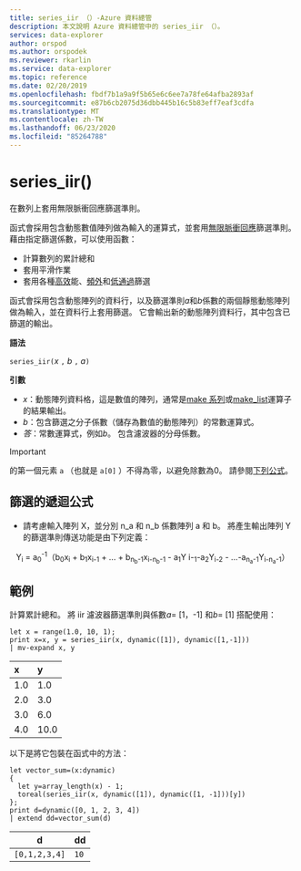 ```yaml
---
title: series_iir （）-Azure 資料總管
description: 本文說明 Azure 資料總管中的 series_iir （）。
services: data-explorer
author: orspod
ms.author: orspodek
ms.reviewer: rkarlin
ms.service: data-explorer
ms.topic: reference
ms.date: 02/20/2019
ms.openlocfilehash: fbdf7b1a9a9f5b65e6c6ee7a78fe64afba2893af
ms.sourcegitcommit: e87b6cb2075d36dbb445b16c5b83eff7eaf3cdfa
ms.translationtype: MT
ms.contentlocale: zh-TW
ms.lasthandoff: 06/23/2020
ms.locfileid: "85264788"
---
```

# <a name="series_iir"></a>series_iir()

在數列上套用無限脈衝回應篩選準則。  

函式會採用包含動態數值陣列做為輸入的運算式，並套用[無限脈衝回應](https://en.wikipedia.org/wiki/Infinite_impulse_response)篩選準則。 藉由指定篩選係數，可以使用函數：
* 計算數列的累計總和
* 套用平滑作業
* 套用各種[高效](https://en.wikipedia.org/wiki/High-pass_filter)能、[頻外](https://en.wikipedia.org/wiki/Band-pass_filter)和[低通過](https://en.wikipedia.org/wiki/Low-pass_filter)篩選

函式會採用包含動態陣列的資料行，以及篩選準則*a*和*b*係數的兩個靜態動態陣列做為輸入，並在資料行上套用篩選。 它會輸出新的動態陣列資料行，其中包含已篩選的輸出。  

**語法**

`series_iir(`*x* `,` *b* `,` *a*`)`

**引數**

* *x*：動態陣列資料格，這是數值的陣列，通常是[make 系列](make-seriesoperator.md)或[make_list](makelist-aggfunction.md)運算子的結果輸出。
* *b*：包含篩選之分子係數（儲存為數值的動態陣列）的常數運算式。
* *答*：常數運算式，例如*b*。 包含濾波器的分母係數。

> [!IMPORTANT]
> 的第一個元素 `a` （也就是 `a[0]` ）不得為零，以避免除數為0。 請參閱[下列公式](#the-filters-recursive-formula)。

## <a name="the-filters-recursive-formula"></a>篩選的遞迴公式

* 請考慮輸入陣列 X，並分別 n_a 和 n_b 係數陣列 a 和 b。 將產生輸出陣列 Y 的篩選準則傳送功能是由下列定義：

<div align="center">
Y<sub>i</sub> = a<sub>0</sub><sup>-1</sup>（b<sub>0</sub>x<sub>i</sub> 
 + b<sub>1</sub>x<sub>i-1</sub> + ... + b<sub>n<sub>b</sub>-1</sub>x<sub>i-n<sub>b</sub>-1</sub> 
 - a<sub>1</sub>Y i-<sub>1</sub>-a<sub>2</sub>Y<sub>i-2</sub> - ...-a<sub>n<sub>a</sub>-1</sub>Y<sub>i-n<sub>a</sub>-1</sub>）
</div>

## <a name="example"></a>範例

計算累計總和。 將 iir 濾波器篩選準則與係數*a*= [1，-1] 和*b*= [1] 搭配使用：  

<!-- csl: https://help.kusto.windows.net:443/Samples -->
```kusto
let x = range(1.0, 10, 1);
print x=x, y = series_iir(x, dynamic([1]), dynamic([1,-1]))
| mv-expand x, y
```

| x | y |
|:--|:--|
|1.0|1.0|
|2.0|3.0|
|3.0|6.0|
|4.0|10.0|

以下是將它包裝在函式中的方法：

<!-- csl: https://help.kusto.windows.net:443/Samples -->
```kusto
let vector_sum=(x:dynamic)
{
  let y=array_length(x) - 1;
  toreal(series_iir(x, dynamic([1]), dynamic([1, -1]))[y])
};
print d=dynamic([0, 1, 2, 3, 4])
| extend dd=vector_sum(d)
```

|d            |dd  |
|-------------|----|
|`[0,1,2,3,4]`|`10`|
